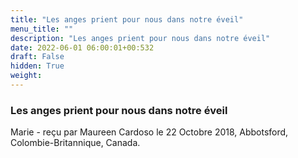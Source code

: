 ```yaml
---
title: "Les anges prient pour nous dans notre éveil"
menu_title: ""
description: "Les anges prient pour nous dans notre éveil"
date: 2022-06-01 06:00:01+00:532
draft: False
hidden: True
weight:
---
```

### Les anges prient pour nous dans notre éveil

Marie - reçu par Maureen Cardoso le 22 Octobre 2018, Abbotsford, Colombie-Britannique, Canada.



